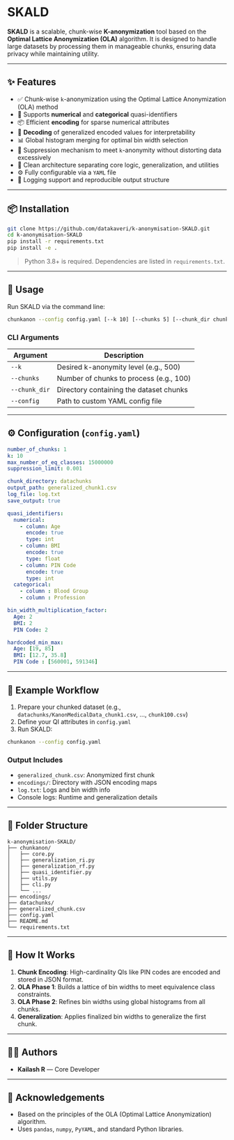 # SKALD

**SKALD** is a scalable, chunk-wise **K-anonymization** tool based on the **Optimal Lattice Anonymization (OLA)** algorithm. It is designed to handle large datasets by processing them in manageable chunks, ensuring data privacy while maintaining utility.

---

## ✨ Features

- ✅ Chunk-wise `k`-anonymization using the Optimal Lattice Anonymization (OLA) method  
- 🔢 Supports **numerical** and **categorical** quasi-identifiers  
- 📦 Efficient **encoding** for sparse numerical attributes  
- 🔁 **Decoding** of generalized encoded values for interpretability  
- 📊 Global histogram merging for optimal bin width selection  
- 🚫 Suppression mechanism to meet `k`-anonymity without distorting data excessively  
- 🧱 Clean architecture separating core logic, generalization, and utilities  
- ⚙️ Fully configurable via a `YAML` file  
- 📁 Logging support and reproducible output structure  

---

## 📦 Installation

```bash
git clone https://github.com/datakaveri/k-anonymisation-SKALD.git
cd k-anonymisation-SKALD
pip install -r requirements.txt
pip install -e .
````

> Python 3.8+ is required. Dependencies are listed in `requirements.txt`.

---

## 🚀 Usage

Run SKALD via the command line:

```bash
chunkanon --config config.yaml [--k 10] [--chunks 5] [--chunk_dir chunks]
```

### CLI Arguments

| Argument      | Description                                |
| ------------- | ------------------------------------------ |
| `--k`         | Desired k-anonymity level (e.g., 500)      |
| `--chunks`    | Number of chunks to process (e.g., 100)    |
| `--chunk_dir` | Directory containing the dataset chunks    |
| `--config`    | Path to custom YAML config file |

---

## ⚙️ Configuration (`config.yaml`)

```yaml
number_of_chunks: 1
k: 10
max_number_of_eq_classes: 15000000
suppression_limit: 0.001

chunk_directory: datachunks
output_path: generalized_chunk1.csv
log_file: log.txt
save_output: true

quasi_identifiers:
  numerical:
    - column: Age
      encode: true
      type: int
    - column: BMI
      encode: true
      type: float
    - column: PIN Code
      encode: true
      type: int
  categorical: 
    - column : Blood Group
    - column : Profession

bin_width_multiplication_factor:
  Age: 2
  BMI: 2
  PIN Code: 2

hardcoded_min_max:
  Age: [19, 85]
  BMI: [12.7, 35.8]
  PIN Code : [560001, 591346]
```

---

## 🧪 Example Workflow

1. Prepare your chunked dataset (e.g., `datachunks/KanonMedicalData_chunk1.csv`, ..., `chunk100.csv`)
2. Define your QI attributes in `config.yaml`
3. Run SKALD:

```bash
chunkanon --config config.yaml
```

### Output Includes

* `generalized_chunk.csv`: Anonymized first chunk
* `encodings/`: Directory with JSON encoding maps
* `log.txt`: Logs and bin width info
* Console logs: Runtime and generalization details

---

## 📂 Folder Structure

```
k-anonymisation-SKALD/
├── chunkanon/
│   ├── core.py
│   ├── generalization_ri.py
│   ├── generalization_rf.py
│   ├── quasi_identifier.py
│   ├── utils.py
│   ├── cli.py
│   └── ...
├── encodings/
├── datachunks/
├── generalized_chunk.csv
├── config.yaml
├── README.md
└── requirements.txt
```

---

## 🧠 How It Works

1. **Chunk Encoding**: High-cardinality QIs like PIN codes are encoded and stored in JSON format.
2. **OLA Phase 1**: Builds a lattice of bin widths to meet equivalence class constraints.
3. **OLA Phase 2**: Refines bin widths using global histograms from all chunks.
4. **Generalization**: Applies finalized bin widths to generalize the first chunk.


---


## 👨‍💻 Authors

* **Kailash R** — Core Developer


---

## 📣 Acknowledgements

* Based on the principles of the OLA (Optimal Lattice Anonymization) algorithm.
* Uses `pandas`, `numpy`, `PyYAML`, and standard Python libraries.



